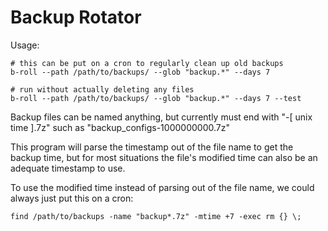 # Backup Rotator

Usage:
```
# this can be put on a cron to regularly clean up old backups
b-roll --path /path/to/backups/ --glob "backup.*" --days 7

# run without actually deleting any files
b-roll --path /path/to/backups/ --glob "backup.*" --days 7 --test
```

Backup files can be named anything, but currently must end with "-[ unix time ].7z" such as "backup_configs-1000000000.7z"

This program will parse the timestamp out of the file name to get the backup time, but for most situations the file's modified time can also be an adequate timestamp to use.

To use the modified time instead of parsing out of the file name, we could always just put this on a cron:
```
find /path/to/backups -name "backup*.7z" -mtime +7 -exec rm {} \;
```
